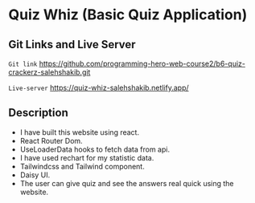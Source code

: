 # Quiz Whiz (Basic Quiz Application)
## Git Links and Live Server

`Git link` https://github.com/programming-hero-web-course2/b6-quiz-crackerz-salehshakib.git

`Live-server` https://quiz-whiz-salehshakib.netlify.app/

## Description

* I have built this website using react. 
* React Router Dom.
* UseLoaderData hooks to fetch data from api.
* I have used rechart for my statistic data. 
* Tailwindcss and Tailwind component.
* Daisy UI.
* The user can give quiz and see the answers real quick using the website.
